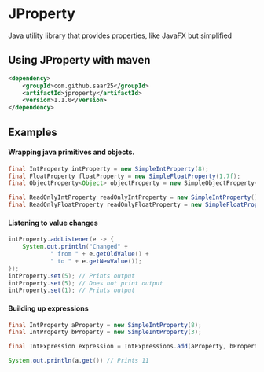 # JProperty
Java utility library that provides properties, like JavaFX but simplified

## Using JProperty with maven
```xml
<dependency>
    <groupId>com.github.saar25</groupId>
    <artifactId>jproperty</artifactId>
    <version>1.1.0</version>
</dependency>
```

## Examples

#### Wrapping java primitives and objects.

```java
final IntProperty intProperty = new SimpleIntProperty(8);
final FloatProperty floatProperty = new SimpleFloatProperty(1.7f);
final ObjectProperty<Object> objectProperty = new SimpleObjectProperty<>(new Object());

final ReadOnlyIntProperty readOnlyIntProperty = new SimpleIntProperty();
final ReadOnlyFloatProperty readOnlyFloatProperty = new SimpleFloatProperty();
```
#### Listening to value changes
```java
intProperty.addListener(e -> {
    System.out.println("Changed" +
            " from " + e.getOldValue() +
            " to " + e.getNewValue());
});
intProperty.set(5); // Prints output
intProperty.set(5); // Does not print output
intProperty.set(1); // Prints output
```
#### Building up expressions
```java
final IntProperty aProperty = new SimpleIntProperty(8);
final IntProperty bProperty = new SimpleIntProperty(3);

final IntExpression expression = IntExpressions.add(aProperty, bProperty);

System.out.println(a.get()) // Prints 11
```